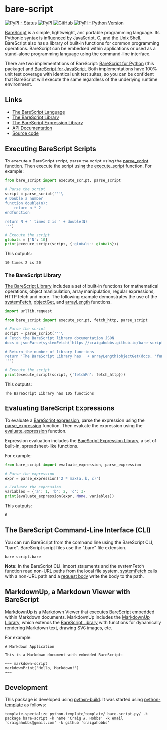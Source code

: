 # bare-script

[![PyPI - Status](https://img.shields.io/pypi/status/bare-script)](https://pypi.org/project/bare-script/)
[![PyPI](https://img.shields.io/pypi/v/bare-script)](https://pypi.org/project/bare-script/)
[![GitHub](https://img.shields.io/github/license/craigahobbs/bare-script-py)](https://github.com/craigahobbs/bare-script-py/blob/main/LICENSE)
[![PyPI - Python Version](https://img.shields.io/pypi/pyversions/bare-script)](https://pypi.org/project/bare-script/)

[BareScript](https://craigahobbs.github.io/bare-script/language/)
is a simple, lightweight, and portable programming language. Its Pythonic syntax is influenced by
JavaScript, C, and the Unix Shell. BareScript also has a library of built-in functions for common
programming operations. BareScript can be embedded within applications or used as a stand-alone
programming language using the command-line interface.

There are two implementations of BareScript:
[BareScript for Python](https://github.com/craigahobbs/bare-script-py#readme)
(this package) and
[BareScript for JavaScript](https://github.com/craigahobbs/bare-script#readme).
Both implementations have 100% unit test coverage with identical unit test suites, so you can be
confident that BareScript will execute the same regardless of the underlying runtime environment.


## Links

- [The BareScript Language](https://craigahobbs.github.io/bare-script/language/)
- [The BareScript Library](https://craigahobbs.github.io/bare-script-py/library/)
- [The BareScript Expression Library](https://craigahobbs.github.io/bare-script-py/library/expression.html)
- [API Documentation](https://craigahobbs.github.io/bare-script-py/)
- [Source code](https://github.com/craigahobbs/bare-script-py)


## Executing BareScript Scripts

To execute a BareScript script, parse the script using the
[parse_script](https://craigahobbs.github.io/bare-script-py/scripts.html#parse-script)
function. Then execute the script using the
[execute_script](https://craigahobbs.github.io/bare-script-py/scripts.html#execute-script)
function. For example:

~~~ python
from bare_script import execute_script, parse_script

# Parse the script
script = parse_script('''\
# Double a number
function double(n):
    return n * 2
endfunction

return N + ' times 2 is ' + double(N)
''')

# Execute the script
globals = {'N': 10}
print(execute_script(script, {'globals': globals}))
~~~

This outputs:

~~~
10 times 2 is 20
~~~


### The BareScript Library

[The BareScript Library](https://craigahobbs.github.io/bare-script-py/library/)
includes a set of built-in functions for mathematical operations, object manipulation, array
manipulation, regular expressions, HTTP fetch and more. The following example demonstrates the use
of the
[systemFetch](https://craigahobbs.github.io/bare-script-py/library/#var.vGroup='System'&systemfetch),
[objectGet](https://craigahobbs.github.io/bare-script-py/library/#var.vGroup='Object'&objectget), and
[arrayLength](https://craigahobbs.github.io/bare-script-py/library/#var.vGroup='Array'&arraylength)
functions.

~~~ python
import urllib.request

from bare_script import execute_script, fetch_http, parse_script

# Parse the script
script = parse_script('''\
# Fetch the BareScript library documentation JSON
docs = jsonParse(systemFetch('https://craigahobbs.github.io/bare-script-py/library/library.json'))

# Return the number of library functions
return 'The BareScript Library has ' + arrayLength(objectGet(docs, 'functions')) + ' functions'
''')

# Execute the script
print(execute_script(script, {'fetchFn': fetch_http}))
~~~

This outputs:

~~~
The BareScript Library has 105 functions
~~~


## Evaluating BareScript Expressions

To evaluate a
[BareScript expression](https://craigahobbs.github.io/bare-script/language/#expressions),
parse the expression using the
[parse_expression](https://craigahobbs.github.io/bare-script-py/expressions.html#parse-expression)
function. Then evaluate the expression using the
[evaluate_expression](https://craigahobbs.github.io/bare-script-py/expressions.html#evaluate-expression)
function.

Expression evaluation includes the
[BareScript Expression Library](https://craigahobbs.github.io/bare-script-py/library/expression.html),
a set of built-in, spreadsheet-like functions.

For example:

~~~ python
from bare_script import evaluate_expression, parse_expression

# Parse the expression
expr = parse_expression('2 * max(a, b, c)')

# Evaluate the expression
variables = {'a': 1, 'b': 2, 'c': 3}
print(evaluate_expression(expr, None, variables))
~~~

This outputs:

~~~
6
~~~


## The BareScript Command-Line Interface (CLI)

You can run BareScript from the command line using the BareScript CLI, "bare". BareScript script
files use the ".bare" file extension.

~~~
bare script.bare
~~~

**Note:** In the BareScript CLI, import statements and the
[systemFetch](https://craigahobbs.github.io/bare-script-py/library/#var.vGroup='System'&systemfetch)
function read non-URL paths from the local file system.
[systemFetch](https://craigahobbs.github.io/bare-script-py/library/#var.vGroup='System'&systemfetch)
calls with a non-URL path and a
[request body](https://craigahobbs.github.io/bare-script-py/library/model.html#var.vName='SystemFetchRequest')
write the body to the path.


## MarkdownUp, a Markdown Viewer with BareScript

[MarkdownUp](https://craigahobbs.github.io/markdown-up/)
is a Markdown Viewer that executes BareScript embedded within Markdown documents.
MarkdownUp includes the
[MarkdownUp Library](https://craigahobbs.github.io/markdown-up/library/),
which extends the
[BareScript Library](https://craigahobbs.github.io/bare-script-py/library/)
with functions for dynamically rendering Markdown text, drawing SVG images, etc.

For example:

```
# Markdown Application

This is a Markdown document with embedded BareScript:

~~~ markdown-script
markdownPrint('Hello, Markdown!')
~~~
```


## Development

This package is developed using [python-build](https://github.com/craigahobbs/python-build#readme).
It was started using [python-template](https://github.com/craigahobbs/python-template#readme) as follows:

~~~
template-specialize python-template/template/ bare-script-py/ -k package bare-script -k name 'Craig A. Hobbs' -k email 'craigahobbs@gmail.com' -k github 'craigahobbs'
~~~
